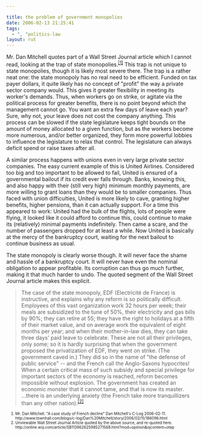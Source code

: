 ```yaml
---

title: the problem of government monopolies
date: 2006-02-13 21:25:41
tags:
  - ", "politics-law
layout: rut
---
```


<p>Mr. Dan Mitchell quotes part of a Wall Street Journal article which I cannot read, looking at the trap of state monopolies.<sup><a href="http://www.townhall.com/blogs/c-log/Dan%20Mitchell/story/2006/02/11/186096.html" title="A case study of French decline">[1]</a></sup> This trap is not unique to state monopolies, though it is likely most severe there. The trap is a rather neat one: the state monopoly has no real need to be efficient.  Funded on tax payer dollars, it quite likely has no concept of "profit" the way a private sector company would. This gives it greater flexibility in meeting its worker's demands. Thus, when workers go on strike, or agitate via the political process for greater benefits, there is no point beyond which the management cannot go.  You want an extra few days of leave each year? Sure, why not, your leave does not cost the company anything.  This process can be slowed if the state legislature keeps tight bounds on the amount of money allocated to a given function, but as the workers become more numerous, and/or better organized, they form more powerful lobbies to influence the legislature to relax that control. The legislature can always deficit spend or raise taxes after all.</p>  A similar process happens with unions even in very large private sector companies.  The easy current example of this is United Airlines.  Considered too big and too important to be allowed to fail, United is ensured of a governmental bailout if its credit ever falls through.  Banks, knowing this, and also happy with their (still very high) minimum monthly payments, are more willing to grant loans than they would be to smaller companies.  Thus faced with union difficulties, United is more likely to cave, granting higher benefits, higher pensions, than it can actually support. For a time this appeared to work: United had the bulk of the flights, lots of people were flying, it looked like it could afford to continue this, could continue to make its (relatively) minimal payments indefinitely.  Then came a scare, and the number of passengers dropped for at least a while.  Now United is basically at the mercy of the bankruptcy court, waiting for the next bailout to continue business as usual.  <p>The state monopoly is clearly worse though.  It will never face the shame and hassle of a bankruptcy court.  It will never have even the nominal obligation to appear profitable.  Its corruption can thus go much further, making it that much harder to undo.  The quoted segment of the Wall Street Journal article makes this explicit.</p>  <blockquote>The case of the state monopoly, EDF (Electricité de France) is instructive, and explains why any reform is so politically difficult. Employees of this vast organization work 32 hours per week; their meals are subsidized to the tune of 50%, their electricity and gas bills by 90%; they can retire at 55; they have the right to holidays at a fifth of their market value, and on average work the equivalent of eight months per year; and when their mother-in-law dies, they can take three days' paid leave to celebrate. These are not all their privileges, only some; so it is hardly surprising that when the government proposed the privatization of EDF, they went on strike. (The government caved in.) They did so in the name of "the defense of public service" -- and the French call the Anglo-Saxons hypocrites! When a certain critical mass of such subsidy and special privilege for important sectors of the economy is reached, reform becomes impossible without explosion. The government has created an economic monster that it cannot tame, and that is now its master. ...there is an underlying anxiety (the French take more tranquillizers than any other nation).<sup><a href="http://online.wsj.com/article/SB113962625985271568.html?mod=opinion&ojcontent=otep" title="Wall Street Journal Article quoted in #1">[2]</a></sup></blockquote>  <ol><font size="-2"><li><font size="-2">Mr. Dan Mitchell. "A case study of French decline" Dan Mitchell's C-Log 2006-02-11. http://www.townhall.com/blogs/c-log/Dan%20Mitchell/story/2006/02/11/186096.html</font></li><li><font size="-2">Unviewable Wall Street Journal Article quoted by the above source, and re-quoted here. http://online.wsj.com/article/SB113962625985271568.html?mod=opinion&ojcontent=otep </font></li></font></ol>

